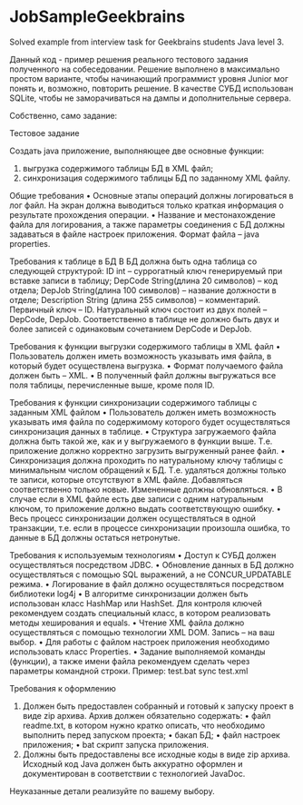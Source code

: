 # JobSampleGeekbrains
Solved example from interview task for Geekbrains students Java level 3.

Данный код - пример решения реального тестового задания полученного на собеседовании.
Решение выполнено в максимально простом варианте, чтобы начинающий программист уровня Junior мог понять и, возможно, повторить решение.
В качестве СУБД использован SQLite, чтобы не заморачиваться на дампы и дополнительные сервера.

Собственно, само задание:

Тестовое задание

Создать java приложение, выполняющее две основные функции:
1) выгрузка содержимого таблицы БД в XML файл;
2) синхронизация содержимого таблицы БД по заданному XML файлу.

Общие требования
•	Основные этапы операций должны логироваться в лог файл. На экран должна выводиться только краткая информация о результате прохождения операции.
•	Название и местонахождение файла для логирования, а также параметры соединения с БД должны задаваться в файле настроек приложения. Формат файла – java properties.

Требования к таблице в БД
В БД должна быть одна таблица со следующей структурой:
ID int  – суррогатный ключ генерируемый при вставке записи в таблицу;
DepCode String(длина 20 символов) – код отдела;
DepJob String(длина 100 символов) – название должности в отделе;
Description String (длина 255 символов) – комментарий.
Первичный ключ – ID.
Натуральный ключ состоит из двух полей – DepCode, DepJob. Соответственно в таблице не должно быть двух и более записей с одинаковым сочетанием DepCode и DepJob.

Требования к функции выгрузки содержимого таблицы в XML файл
•	Пользователь должен иметь возможность указывать имя файла, в который будет осуществлена выгрузка.
•	Формат получаемого файла должен быть – XML.
•	В полученный файл должны выгружаться все поля таблицы, перечисленные выше, кроме поля ID.

Требования к функции синхронизации содержимого таблицы c заданным XML файлом 
•	Пользователь должен иметь возможность указывать имя файла по содержимому которого будет осуществляться синхронизация данных в таблице.
•	Структура загружаемого файла должна быть такой же, как и у выгружаемого в функции выше. Т.е. приложение должно корректно загрузить выгруженный ранее файл.
•	Синхронизация должна проходить по натуральному ключу таблицы с минимальным числом обращений к БД. Т.е. удаляться должны только те записи, которые отсутствуют в XML файле. Добавляться соответственно только новые. Измененные должны обновляться.
•	В случае если в XML файле есть две записи с одним натуральным ключом, то приложение должно выдать соответствующую ошибку.
•	Весь процесс синхронизации должен осуществляться в одной транзакции, т.е. если в процессе синхронизации произошла ошибка, то данные в БД должны остаться нетронутые.

Требования к используемым технологиям
•	Доступ к СУБД должен осуществляться посредством JDBC.
•	Обновление данных в БД должно осуществляться с помощью SQL выражений, а не CONCUR_UPDATABLE режима.
•	Логирование в файл должно осуществляться посредством библиотеки log4j
•	В алгоритме синхронизации должен быть использован класс HashMap или HashSet. Для контроля ключей рекомендуем создать специальный класс, в котором реализовать методы хеширования и equals.
•	Чтение XML файла должно осуществляться с помощью технологии XML DOM. Запись – на ваш выбор.
•	Для работы с файлом настроек приложения необходимо использовать класс Properties.
•	Задание выполняемой команды (функции), а также имени файла рекомендуем сделать через параметры командной строки. Пример: test.bat sync test.xml

Требования к оформлению
1.	Должен быть предоставлен собранный и готовый к запуску проект в виде zip архива. Архив должен обязательно содержать:
•	файл readme.txt, в котором нужно кратко описать, что необходимо выполнить перед запуском проекта;
•	бакап БД;
•	файл настроек приложения;
•	bat скрипт запуска приложения.
2.	Должны быть предоставлены все исходные коды в виде zip архива. Исходный код Java должен быть аккуратно оформлен и документирован в соответствии с технологией JavaDoc.

Неуказанные детали реализуйте по вашему выбору.
